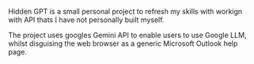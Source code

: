 Hidden GPT is a small personal project to refresh my skills with workign with API thats I have not personally built myself. 

The project uses googles Gemini API to enable users to use Google LLM, whilst disguising the web browser as a generic Microsoft Outlook help page.

